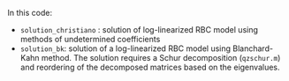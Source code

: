 In this code:

- `solution_christiano` : solution of log-linearized RBC model using methods of undetermined coefficients
- `solution_bk`: solution of a log-linearized RBC model using Blanchard-Kahn method. The solution requires a Schur decomposition (`qzschur.m`) and reordering of the decomposed matrices based on the eigenvalues.
